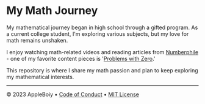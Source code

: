 # My Math Journey

My mathematical journey began in high school through a gifted program. As a current college student, I'm exploring various subjects, but my love for math remains unshaken.

I enjoy watching math-related videos and reading articles from [Numberphile](https://www.youtube.com/@numberphile) - one of my favorite content pieces is '[Problems with Zero](https://www.youtube.com/watch?v=BRRolKTlF6Q&t=407s).'

This repository is where I share my math passion and plan to keep exploring my mathematical interests.

--- 

&copy; 2023 AppleBoiy &bull; [Code of Conduct](https://www.contributor-covenant.org/version/2/1/code_of_conduct/code_of_conduct.md) &bull; [MIT License](LICENSE)
